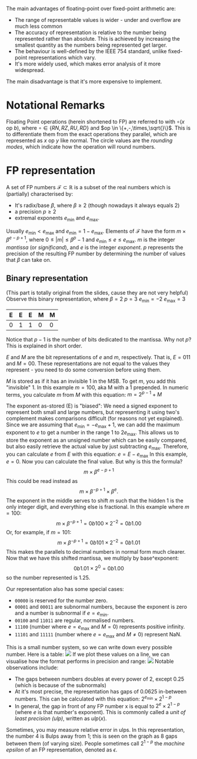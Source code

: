 The main advantages of floating-point over fixed-point arithmetic are:
- The range of representable values is wider - under and overflow are much less common
- The accuracy of representation is relative to the number being represented rather than absolute. This is achieved by increasing the smallest quantity as the numbers being represented get larger.
- The behaviour is well-defined by the IEEE 754 standard, unlike fixed-point representations which vary.
- It's more widely used, which makes error analysis of it more widespread.

The main disadvantage is that it's more expensive to implement.

# Notational Remarks
Floating Point operations (herein shortened to FP) are referred to with $\circ(x\text{ op }b)$, where $\circ \in \{RN, RZ, RU, RD\}$ and $op \in \{+,-,\times,\sqrt{}\}$. This is to differentiate them from the exact operations they parallel, which are represented as $x\text{ op }y$ like normal.
The circle values are the *rounding modes*, which indicate how the operation will round numbers.

# FP representation
A set of FP numbers $\mathcal{F} \subset \mathbb{R}$ is a subset of the real numbers which is (partially) characterised by:
- It's radix/base $\beta$, where $\beta \geq 2$ (though nowadays it always equals 2)
- a precision $p \geq 2$
- extremal exponents $e_\min$ and $e_\max$.

Usually $e_\min < e_\max$ and $e_\min = 1-e_\max$.
Elements of $\mathcal{F}$ have the form $m \times \beta^{e-p+1}$, where $0 \leq |m| \leq \beta^p - 1$ and $e_\min \leq e \leq e_\max$.
$m$ is the integer *mantissa* (or *significand*), and $e$ is the integer *exponent*. 
$p$ represents the precision of the resulting FP number by determining the number of values that $\beta$ can take on. 
## Binary representation
(This part is totally original from the slides, cause they are not very helpful)
Observe this binary representation, where 
$\beta = 2$
$p = 3$
$e_\min = -2$
$e_\max = 3$

| E   | E   | E   | M   | M   |
| --- | --- | --- | --- | --- |
| 0   | 1    | 1    | 0    | 0    |
Notice that $p - 1$ is the number of bits dedicated to the mantissa. Why not $p$? This is explained in short order.

$E$ and $M$ are the bit representations of $e$ and $m$, respectively. That is, $E = 011$ and $M = 00$. These representations are not equal to the values they represent - you need to do some conversion before using them.

$M$ is stored as if it has an invisible 1 in the MSB. To get $m$, you add this "invisible" 1. In this example $m = 100$, aka M with a 1 prepended.
In numeric terms, you calculate $m$ from $M$ with this equation:
$m = 2^{p-1} + M$

The exponent as-stored (E) is "biased": We need a signed exponent to represent both small and large numbers, but representing it using two's complement makes comparisons difficult (for reasons not yet explained). Since we are assuming that $e_\min = -e_\max + 1$, we can add the maximum exponent to $e$ to get a number in the range 1 to $2e_\max$. This allows us to store the exponent as an unsigned number which can be easily compared, but also easily retrieve the actual value by just subtracting $e_\max$.
Therefore, you can calculate $e$ from $E$ with this equation:
$e = E - e_\max$
In this example, $e = 0$.
Now you can calculate the final value. But why is this the formula?
$$m \times \beta^{e-p+1}$$
This could be read instead as
$$m \times \beta^{-p+1} \times \beta^{e}.$$
The exponent in the middle serves to shift $m$ such that the hidden 1 is the only integer digit, and everything else is fractional. In this example where $m = 100$:
$$m \times \beta^{-p+1} = 0b100 \times 2^{-2} = 0b1.00$$
Or, for example, if $m = 101$:
$$m \times \beta^{-p+1} = 0b101 \times 2^{-2} = 0b1.01$$
This makes the parallels to decimal numbers in normal form much clearer. Now that we have this shifted mantissa, we multiply by base^exponent:
$$0b1.01 \times 2^{0} = 0b1.00$$
so the number represented is 1.25.

Our representation also has some special cases:
- `00000` is reserved for the number zero. 
- `00001` and `00011` are subnormal numbers, because the exponent is zero and a number is subnormal if $e=e_\min$.
- `00100` and `11011` are regular, normalised numbers.
- `11100` (number where $e = e_\max$ and $M = 0$) represents positive infinity.
- `11101` and `11111` (number where $e = e_\max$ and $M \neq 0$) represent NaN.

This is a small number system, so we can write down every possible number. Here is a table:
![](Pasted%20image%2020240201150451.png)
If we plot these values on a line, we can visualise how the format performs in precision and range:
![](Pasted%20image%2020240201150558.png)
Notable observations include:
- The gaps between numbers doubles at every power of 2, except 0.25 (which is because of the subnormals)
- At it's most precise, the representation has gaps of 0.0625 in-between numbers. This can be calculated with this equation: $2^{e_\min}\times 2^{1-p}$ 
- In general, the gap in front of any FP number x is equal to $2^e \times 2^{1-p}$ (where $e$ is that number's exponent). This is commonly called a *unit of least precision (ulp)*, written as $ulp(x)$.

Sometimes, you may measure relative error in ulps. In this representation, the number 4 is 8ulps away from 1; this is seen on the graph as 8 gaps between them (of varying size).
People sometimes call $2^{1-p}$ the *machine epsilon* of an FP representation, denoted as $\epsilon$.